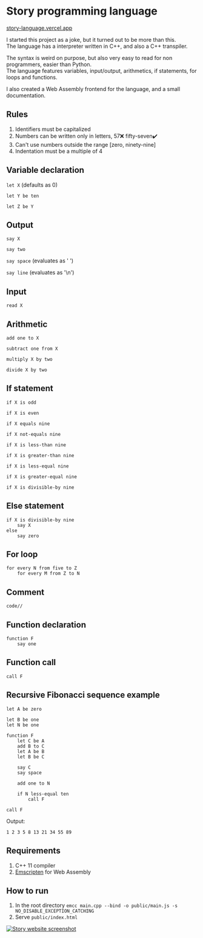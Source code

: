 # Story programming language
[story-language.vercel.app](https://story-language.vercel.app)

I started this project as a joke, but it turned out to be more than this.  
The language has a interpreter written in C++, and also a C++ transpiler.  

The syntax is weird on purpose, but also very easy to read for non programmers, easier than Python.  
The language features variables, input/output, arithmetics, if statements, for loops and functions.  

I also created a Web Assembly frontend for the language, and a small documentation.


## Rules

1. Identifiers must be capitalized
2. Numbers can be written only in letters, 57❌ fifty-seven✔️
3. Can't use numbers outside the range [zero, ninety-nine]
4. Indentation must be a multiple of 4

## Variable declaration

`let X` (defaults as 0)

`let Y be ten`

`let Z be Y`

## Output

`say X`

`say two`

`say space` (evaluates as '&nbsp;')

`say line` (evaluates as '\n')

## Input

`read X`

## Arithmetic

`add one to X`

`subtract one from X`

`multiply X by two`

`divide X by two`

## If statement

`if X is odd`

`if X is even`

`if X equals nine`

`if X not-equals nine`

`if X is less-than nine`

`if X is greater-than nine`

`if X is less-equal nine`

`if X is greater-equal nine`

`if X is divisible-by nine`

## Else statement
```
if X is divisible-by nine
    say X
else
    say zero
```

## For loop
```
for every N from five to Z
    for every M from Z to N
```
## Comment

`code//`

## Function declaration

```
function F
    say one
```

## Function call

`call F`

## Recursive Fibonacci sequence example
```
let A be zero

let B be one
let N be one

function F
    let C be A
    add B to C
    let A be B
    let B be C

    say C
    say space

    add one to N
    
    if N less-equal ten
        call F

call F
```

Output:

```
1 2 3 5 8 13 21 34 55 89
```

## Requirements
1. C++ 11 compiler
2. [Emscripten](https://emscripten.org) for Web Assembly

## How to run
1. In the root directory `emcc main.cpp --bind -o public/main.js -s NO_DISABLE_EXCEPTION_CATCHING` 
2. Serve `public/index.html`

[![Story website screenshot](https://i.imgur.com/URLas7U.png)](https://story-language.vercel.app)